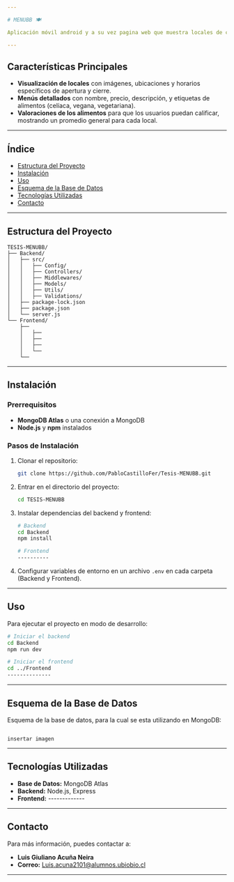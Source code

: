 ```yaml
---

# MENUBB 🍽️

Aplicación móvil android y a su vez pagina web que muestra locales de comida dentro de la Universidad del Bío-Bío, brindando a los usuarios una experiencia rápida y accesible para ver menús, horarios, disponibilidad de alimentos y valoraciones.

---
```


## Características Principales

- **Visualización de locales** con imágenes, ubicaciones y horarios específicos de apertura y cierre.
- **Menús detallados** con nombre, precio, descripción, y etiquetas de alimentos (celíaca, vegana, vegetariana).
- **Valoraciones de los alimentos** para que los usuarios puedan calificar, mostrando un promedio general para cada local.

---

## Índice

- [Estructura del Proyecto](#estructura-del-proyecto)
- [Instalación](#instalación)
- [Uso](#uso)
- [Esquema de la Base de Datos](#esquema-de-la-base-de-datos)
- [Tecnologías Utilizadas](#tecnologías-utilizadas)
- [Contacto](#contacto)

---

## Estructura del Proyecto

```plaintext
TESIS-MENUBB/
├── Backend/
│   ├── src/
│   │   ├── Config/
│   │   ├── Controllers/
│   │   ├── Middlewares/
│   │   ├── Models/
│   │   ├── Utils/
│   │   ├── Validations/
│   ├── package-lock.json
│   ├── package.json
│   └── server.js
└── Frontend/
    ├── 
    │   ├── 
    │   ├── 
    │   ├── 
    │   └── 
    └── 
```

---

## Instalación

### Prerrequisitos

- **MongoDB Atlas** o una conexión a MongoDB
- **Node.js** y **npm** instalados

### Pasos de Instalación

1. Clonar el repositorio:  

   ```bash
   git clone https://github.com/PabloCastilloFer/Tesis-MENUBB.git
   ```
   
3. Entrar en el directorio del proyecto:  

   ```bash
   cd TESIS-MENUBB
   ```
   
4. Instalar dependencias del backend y frontend:
   
   ```bash
   # Backend
   cd Backend
   npm install

   # Frontend
   ----------
   ```
   
5. Configurar variables de entorno en un archivo `.env` en cada carpeta (Backend y Frontend).

---

## Uso

Para ejecutar el proyecto en modo de desarrollo:

```bash
# Iniciar el backend
cd Backend
npm run dev

# Iniciar el frontend
cd ../Frontend
--------------
```

---

## Esquema de la Base de Datos

Esquema de la base de datos, para la cual se esta utilizando en MongoDB:

```

insertar imagen

```

---

## Tecnologías Utilizadas

- **Base de Datos:** MongoDB Atlas
- **Backend:** Node.js, Express
- **Frontend:** -------------

---

## Contacto

Para más información, puedes contactar a:

- **Luis Giuliano Acuña Neira**  
- **Correo:** [Luis.acuna2101@alumnos.ubiobio.cl](mailto:Luis.acuna2101@alumnos.ubiobio.cl)

---
